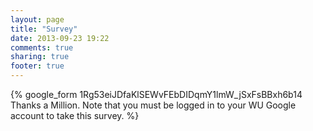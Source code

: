 ```yaml
---
layout: page
title: "Survey"
date: 2013-09-23 19:22
comments: true
sharing: true
footer: true
---
```


{% google_form 1Rg53eiJDfaKlSEWvFEbDIDqmY1lmW_jSxFsBBxh6b14 Thanks a Million. Note that you must be logged in to your WU Google account to take this survey. %}